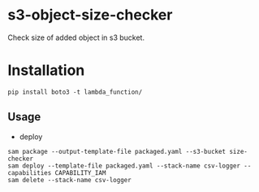 # s3-object-size-checker

Check size of added object in s3 bucket.

# Installation

```
pip install boto3 -t lambda_function/
```

## Usage

- deploy
```
sam package --output-template-file packaged.yaml --s3-bucket size-checker
sam deploy --template-file packaged.yaml --stack-name csv-logger --capabilities CAPABILITY_IAM
sam delete --stack-name csv-logger
```